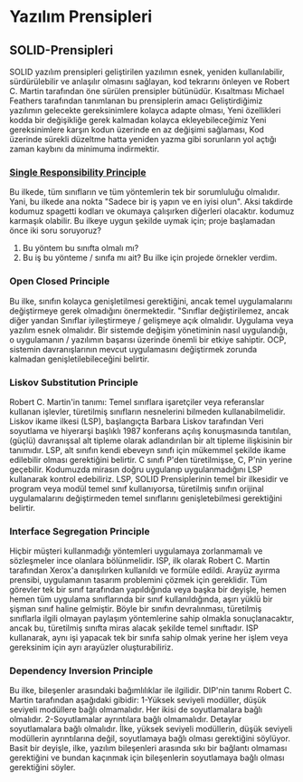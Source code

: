 # Yazılım Prensipleri

## SOLID-Prensipleri

SOLID yazılım prensipleri geliştirilen yazılımın esnek, yeniden kullanılabilir, sürdürülebilir ve anlaşılır olmasını sağlayan, kod tekrarını önleyen ve Robert C. Martin tarafından öne sürülen prensipler bütünüdür. 
Kısaltması Michael Feathers tarafından tanımlanan bu prensiplerin amacı
Geliştirdiğimiz yazılımın gelecekte gereksinimlere kolayca adapte olması,
Yeni özellikleri kodda bir değişikliğe gerek kalmadan kolayca ekleyebileceğimiz
Yeni gereksinimlere karşın kodun üzerinde en az değişimi sağlaması,
Kod üzerinde sürekli düzeltme hatta yeniden yazma gibi sorunların yol açtığı zaman kaybını da minimuma indirmektir.

### [Single  Responsibility Principle](https://github.com/Hilal-aslanboga/SOLID-Prensipleri/tree/master/SOLID%20Prensipleri/1-SRP)

Bu ilkede, tüm sınıfların ve tüm yöntemlerin tek bir sorumluluğu olmalıdır. Yani, bu ilkede ana nokta "Sadece bir iş yapın ve en iyisi olun". Aksi takdirde kodumuz spagetti kodları ve okumaya çalışırken diğerleri olacaktır. kodumuz karmaşık olabilir. Bu ilkeye uygun şekilde uymak için; proje başlamadan önce iki soru soruyoruz?
1. Bu yöntem bu sınıfta olmalı mı?
2. Bu iş bu yönteme / sınıfa mı ait?
Bu ilke için projede örnekler verdim.

### Open Closed Principle

Bu ilke, sınıfın kolayca genişletilmesi gerektiğini, ancak temel uygulamalarını değiştirmeye gerek olmadığını önermektedir. "Sınıflar değiştirilemez, ancak diğer yandan Sınıflar iyileştirmeye / gelişmeye açık olmalıdır.
Uygulama veya yazılım esnek olmalıdır. Bir sistemde değişim yönetiminin nasıl uygulandığı, o uygulamanın / yazılımın başarısı üzerinde önemli bir etkiye sahiptir. OCP, sistemin davranışlarının mevcut uygulamasını değiştirmek zorunda kalmadan genişletilebileceğini belirtir.

###  Liskov Substitution Principle

Robert C. Martin'in tanımı: Temel sınıflara işaretçiler veya referanslar kullanan işlevler, türetilmiş sınıfların nesnelerini bilmeden kullanabilmelidir.
Liskov ikame ilkesi (LSP), başlangıçta Barbara Liskov tarafından Veri soyutlama ve hiyerarşi başlıklı 1987 konferans açılış konuşmasında tanıtılan, (güçlü) davranışsal alt tipleme olarak adlandırılan bir alt tipleme ilişkisinin bir tanımıdır. LSP, alt sınıfın kendi ebeveyn sınıfı için mükemmel şekilde ikame edilebilir olması gerektiğini belirtir. C sınıfı P'den türetilmişse, C, P'nin yerine geçebilir.
Kodumuzda mirasın doğru uygulanıp uygulanmadığını LSP kullanarak kontrol edebiliriz.
LSP, SOLID Prensiplerinin temel bir ilkesidir ve program veya modül temel sınıf kullanıyorsa, türetilmiş sınıfın orijinal uygulamalarını değiştirmeden temel sınıflarını genişletebilmesi gerektiğini belirtir.

### Interface Segregation Principle

Hiçbir müşteri kullanmadığı yöntemleri uygulamaya zorlanmamalı ve sözleşmeler ince olanlara bölünmelidir.
ISP, ilk olarak Robert C. Martin tarafından Xerox'a danışılırken kullanıldı ve formüle edildi. Arayüz ayırma prensibi, uygulamanın tasarım problemini çözmek için gereklidir. Tüm görevler tek bir sınıf tarafından yapıldığında veya başka bir deyişle, hemen hemen tüm uygulama sınıflarında bir sınıf kullanıldığında, aşırı yüklü bir şişman sınıf haline gelmiştir. Böyle bir sınıfın devralınması, türetilmiş sınıflarla ilgili olmayan paylaşım yöntemlerine sahip olmakla sonuçlanacaktır, ancak bu, türetilmiş sınıfta miras alacak şekilde temel sınıftadır.
ISP kullanarak, aynı işi yapacak tek bir sınıfa sahip olmak yerine her işlem veya gereksinim için ayrı arayüzler oluşturabiliriz.

### Dependency Inversion Principle

Bu ilke, bileşenler arasındaki bağımlılıklar ile ilgilidir. DIP'nin tanımı Robert C. Martin tarafından aşağıdaki gibidir:
1-Yüksek seviyeli modüller, düşük seviyeli modüllere bağlı olmamalıdır. Her ikisi de soyutlamalara bağlı olmalıdır.
2-Soyutlamalar ayrıntılara bağlı olmamalıdır. Detaylar soyutlamalara bağlı olmalıdır.
İlke, yüksek seviyeli modüllerin, düşük seviyeli modüllerin ayrıntılarına değil, soyutlamaya bağlı olması gerektiğini söylüyor. Basit bir deyişle, ilke, yazılım bileşenleri arasında sıkı bir bağlantı olmaması gerektiğini ve bundan kaçınmak için bileşenlerin soyutlamaya bağlı olması gerektiğini söyler.

